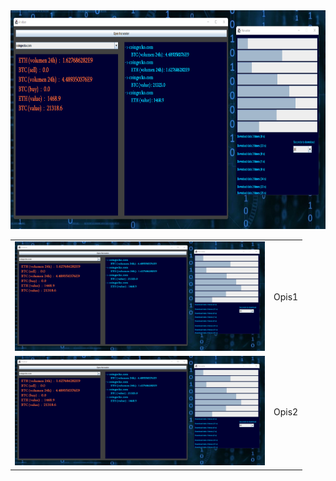 <center>
<img src="https://github.com/Biniobiniasty/CryptoAnalizer/blob/master/screenshoot/2.png" height="350" width="800"/>


<table>
<tr><td>
 <img src="https://github.com/Biniobiniasty/CryptoAnalizer/blob/master/screenshoot/2.png" height="175" width="400"/></td>
 <td>Opis1
 </td></tr>
 <tr><td>
 <img src="https://github.com/Biniobiniasty/CryptoAnalizer/blob/master/screenshoot/2.png" height="175" width="400"/>
</td><td>
Opis2
</td></tr>
 </table>

</center>
